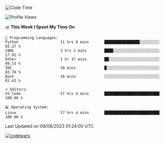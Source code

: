 <!--START_SECTION:waka-->
![Code Time](http://img.shields.io/badge/Code%20Time-266%20hrs%2040%20mins-blue)

![Profile Views](http://img.shields.io/badge/Profile%20Views-5-blue)

📊 **This Week I Spent My Time On** 

```text
💬 Programming Languages: 
Python                   11 hrs 8 mins       ████████████████░░░░░░░░░   65.27 % 
YAML                     3 hrs 2 mins        ████░░░░░░░░░░░░░░░░░░░░░   17.82 % 
Other                    1 hr 37 mins        ██░░░░░░░░░░░░░░░░░░░░░░░   09.53 % 
INI                      38 mins             █░░░░░░░░░░░░░░░░░░░░░░░░   03.76 % 
Bash                     16 mins             ░░░░░░░░░░░░░░░░░░░░░░░░░   01.63 % 

🔥 Editors: 
VS Code                  17 hrs 4 mins       █████████████████████████   100.00 % 

💻 Operating System: 
Linux                    17 hrs 4 mins       █████████████████████████   100.00 % 
```


 Last Updated on 09/08/2023 01:24:00 UTC
<!--END_SECTION:waka-->
[![codewars](https://www.codewars.com/users/Delitel/badges/large)](https://www.codewars.com/users/Delitel)   
